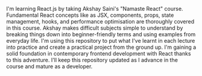 I'm learning React.js by taking Akshay Saini's "Namaste React" course.  Fundamental React concepts like as JSX, components, props, state management, hooks, and performance optimisation are thoroughly covered in this course.  Akshay makes difficult subjects simple to understand by breaking things down into beginner-friendly terms and using examples from everyday life.  I'm using this repository to put what I've learnt in each lecture into practice and create a practical project from the ground up.  I'm gaining a solid foundation in contemporary frontend development with React thanks to this adventure.  I'll keep this repository updated as I advance in the course and mature as a developer.
